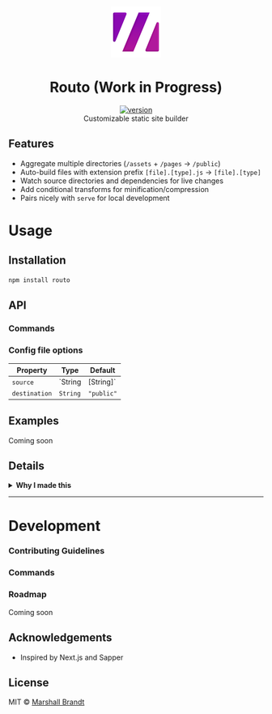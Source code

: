 <div align="center">
  <img src="https://github.com/marshallcb/routo/raw/master/routo.png" alt="Routo" width="100" />
</div>

<h1 align="center">Routo (Work in Progress)</h1>
<div align="center">
  <a href="https://npmjs.org/package/routo">
    <img src="https://badgen.now.sh/npm/v/routo" alt="version" />
  </a>
</div>

<div align="center">Customizable static site builder</div>

## Features

- Aggregate multiple directories (`/assets` + `/pages` -> `/public`)
- Auto-build files with extension prefix `[file].[type].js` -> `[file].[type]`
- Watch source directories and dependencies for live changes
- Add conditional transforms for minification/compression
- Pairs nicely with `serve` for local development

# Usage

## Installation

```sh
npm install routo
```

## API

### Commands

### Config file options

| Property | Type | Default |
| --- | --- | --- |
| `source` | `String | [String]` | `["assets", "pages"]` |
| `destination` | `String` | `"public"` |

## Examples

Coming soon

## Details

<details>
  <summary><strong>Why I made this</strong></summary>
  <div>
    Coming soon
  </div>
</details>

- - -

# Development

### Contributing Guidelines

### Commands

### Roadmap

Coming soon

## Acknowledgements
- Inspired by Next.js and Sapper

## License

MIT © [Marshall Brandt](https://m4r.sh)
